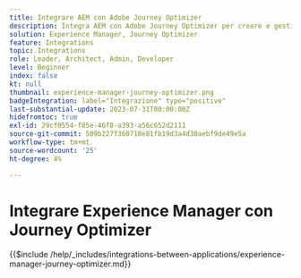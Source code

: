 ```yaml
---
title: Integrare AEM con Adobe Journey Optimizer
description: Integra AEM con Adobe Journey Optimizer per creare e gestire percorsi di clienti.
solution: Experience Manager, Journey Optimizer
feature: Integrations
topic: Integrations
role: Leader, Architect, Admin, Developer
level: Beginner
index: false
kt: null
thumbnail: experience-manager-journey-optimizer.png
badgeIntegration: label="Integrazione" type="positive"
last-substantial-update: 2023-07-31T00:00:00Z
hidefromtoc: true
exl-id: 29cf0554-f85e-46f8-a393-a56c652d2111
source-git-commit: 509b227f360718e81fb19d3a4d30aebf9de49e5a
workflow-type: tm+mt
source-wordcount: '25'
ht-degree: 4%

---
```


# Integrare Experience Manager con Journey Optimizer

{{$include /help/_includes/integrations-between-applications/experience-manager-journey-optimizer.md}}
